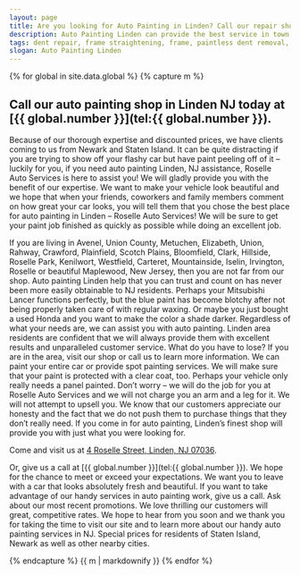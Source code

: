 ```yaml
---
layout: page
title: Are you looking for Auto Painting in Linden? Call our repair shop located in NJ.
description: Auto Painting Linden can provide the best service in town, Call Auto Painting Linden, NJ today for your Auto Painting Linden needs.
tags: dent repair, frame straightening, frame, paintless dent removal, auto paint, painting, dent removal, auto body, repair, dent, removal, shop, linden, new jersey, nj, auto collission
slogan: Auto Painting Linden
---
```


{% for global in site.data.global %}
{% capture m %}
## Call our auto painting shop in Linden NJ today at [{{ global.number }}](tel:{{ global.number }}).
Because of our thorough expertise and discounted prices, we have clients coming to us from Newark and Staten Island. It can be quite distracting if you are trying to show off your flashy car but have paint peeling off of it – luckily for you, if you need auto painting Linden, NJ assistance, Roselle Auto Services is here to assist you! We will gladly provide you with the benefit of our expertise. We want to make your vehicle look beautiful and we hope that when your friends, coworkers and family members comment on how great your car looks, you will tell them that you chose the best place for auto painting in Linden – Roselle Auto Services! We will be sure to get your paint job finished as quickly as possible while doing an excellent job.

If you are living in Avenel, Union County, Metuchen, Elizabeth, Union, Rahway, Crawford, Plainfield, Scotch Plains, Bloomfield, Clark, Hillside, Roselle Park, Kenilwort, Westfield, Carteret, Mountainside, Iselin, Irvington, Roselle or beautiful Maplewood, New Jersey, then you are not far from our shop. Auto painting Linden help that you can trust and count on has never been more easily obtainable to NJ residents. Perhaps your Mitsubishi Lancer functions perfectly, but the blue paint has become blotchy after not being properly taken care of with regular waxing. Or maybe you just bought a used Honda and you want to make the color a shade darker. Regardless of what your needs are, we can assist you with auto painting. Linden area residents are confident that we will always provide them with excellent results and unparalleled customer service. What do you have to lose? If you are in the area, visit our shop or call us to learn more information. We can paint your entire car or provide spot painting services. We will make sure that your paint is protected with a clear coat, too. Perhaps your vehicle only really needs a panel painted. Don’t worry – we will do the job for you at Roselle Auto Services and we will not charge you an arm and a leg for it. We will not attempt to upsell you. We know that our customers appreciate our honesty and the fact that we do not push them to purchase things that they don’t really need. If you come in for auto painting, Linden’s finest shop will provide you with just what you were looking for.

Come and visit us at [4 Roselle Street, Linden, NJ 07036](https://www.google.com/maps/place/Roselle+Auto+Services+Inc+-+Linden,+NJ/@40.635433,-74.246247,17z/data=!4m7!1m4!3m3!1s0x89c3b2e1928866e5:0xe440b805db07d78e!2sRoselle+Auto+Services+Inc+-+Linden,+NJ!3b1!3m1!1s0x89c3b2e1928866e5:0xe440b805db07d78e).

Or, give us a call at [{{ global.number }}](tel:{{ global.number }}). We hope for the chance to meet or exceed your expectations. We want you to leave with a car that looks absolutely fresh and beautiful. If you want to take advantage of our handy services in auto painting work, give us a call. Ask about our most recent promotions. We love thrilling our customers will great, competitive rates. We hope to hear from you soon and we thank you for taking the time to visit our site and to learn more about our handy auto painting services in NJ. Special prices for residents of Staten Island, Newark as well as other nearby cities.

{% endcapture %}
{{ m | markdownify }}
{% endfor %}
